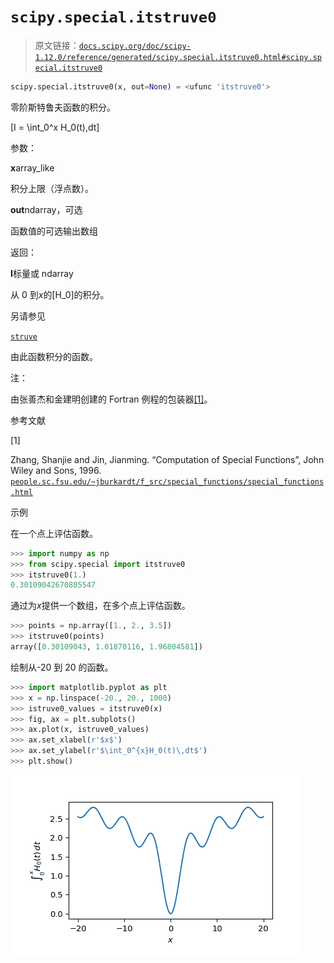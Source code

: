 # `scipy.special.itstruve0`

> 原文链接：[`docs.scipy.org/doc/scipy-1.12.0/reference/generated/scipy.special.itstruve0.html#scipy.special.itstruve0`](https://docs.scipy.org/doc/scipy-1.12.0/reference/generated/scipy.special.itstruve0.html#scipy.special.itstruve0)

```py
scipy.special.itstruve0(x, out=None) = <ufunc 'itstruve0'>
```

零阶斯特鲁夫函数的积分。

\[I = \int_0^x H_0(t)\,dt\]

参数：

**x**array_like

积分上限（浮点数）。

**out**ndarray，可选

函数值的可选输出数组

返回：

**I**标量或 ndarray

从 0 到*x*的\[H_0\]的积分。

另请参见

[`struve`](https://docs.scipy.org/doc/scipy-1.12.0/reference/generated/scipy.special.struve.html#scipy.special.struve "scipy.special.struve")

由此函数积分的函数。

注：

由张善杰和金建明创建的 Fortran 例程的包装器[[1]](#r6c3ec6a97833-1)。

参考文献

[1]

Zhang, Shanjie and Jin, Jianming. “Computation of Special Functions”, John Wiley and Sons, 1996. [`people.sc.fsu.edu/~jburkardt/f_src/special_functions/special_functions.html`](https://people.sc.fsu.edu/~jburkardt/f_src/special_functions/special_functions.html)

示例

在一个点上评估函数。

```py
>>> import numpy as np
>>> from scipy.special import itstruve0
>>> itstruve0(1.)
0.30109042670805547 
```

通过为*x*提供一个数组，在多个点上评估函数。

```py
>>> points = np.array([1., 2., 3.5])
>>> itstruve0(points)
array([0.30109043, 1.01870116, 1.96804581]) 
```

绘制从-20 到 20 的函数。

```py
>>> import matplotlib.pyplot as plt
>>> x = np.linspace(-20., 20., 1000)
>>> istruve0_values = itstruve0(x)
>>> fig, ax = plt.subplots()
>>> ax.plot(x, istruve0_values)
>>> ax.set_xlabel(r'$x$')
>>> ax.set_ylabel(r'$\int_0^{x}H_0(t)\,dt$')
>>> plt.show() 
```

![../../_images/scipy-special-itstruve0-1.png](img/800cd86e1e55f38789e0f1163ffb4f85.png)
